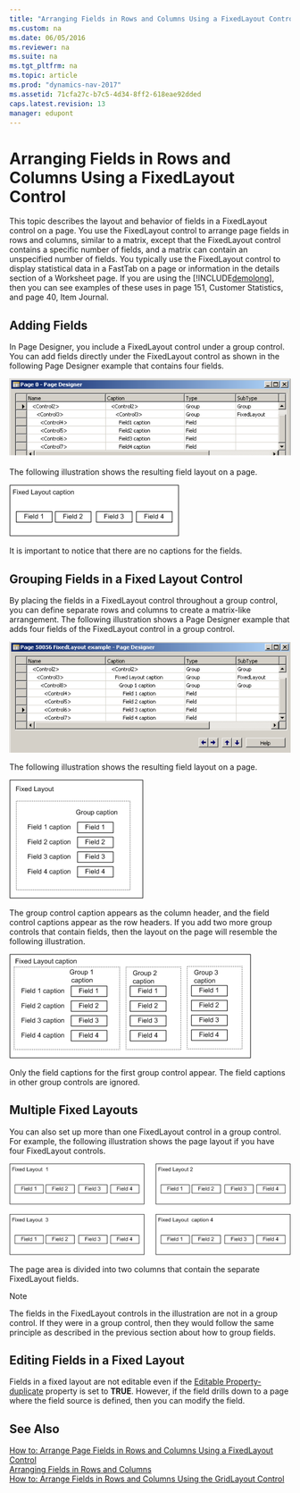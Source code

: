 ```yaml
---
title: "Arranging Fields in Rows and Columns Using a FixedLayout Control"
ms.custom: na
ms.date: 06/05/2016
ms.reviewer: na
ms.suite: na
ms.tgt_pltfrm: na
ms.topic: article
ms.prod: "dynamics-nav-2017"
ms.assetid: 71cfa27c-b7c5-4d34-8ff2-618eae92dded
caps.latest.revision: 13
manager: edupont
---
```

# Arranging Fields in Rows and Columns Using a FixedLayout Control
This topic describes the layout and behavior of fields in a FixedLayout control on a page. You use the FixedLayout control to arrange page fields in rows and columns, similar to a matrix, except that the FixedLayout control contains a specific number of fields, and a matrix can contain an unspecified number of fields. You typically use the FixedLayout control to display statistical data in a FastTab on a page or information in the details section of a Worksheet page. If you are using the [!INCLUDE[demolong](includes/demolong_md.md)], then you can see examples of these uses in page 151, Customer Statistics, and page 40, Item Journal.  
  
## Adding Fields  
 In Page Designer, you include a FixedLayout control under a group control. You can add fields directly under the FixedLayout control as shown in the following Page Designer example that contains four fields.  
  
 ![FixedLayout without grouping in Page Designer](media/NAVRTCFixedLayoutPageDesignerNoGroup.PNG "NAVRTCFixedLayoutPageDesignerNoGroup")  
  
 The following illustration shows the resulting field layout on a page.  
  
 ![FixedLayout illustration of a single row of fields](media/NAVRTCFixedLayoutSingle.png "NAVRTCFixedLayoutSingle")  
  
 It is important to notice that there are no captions for the fields.  
  
## Grouping Fields in a Fixed Layout Control  
 By placing the fields in a FixedLayout control throughout a group control, you can define separate rows and columns to create a matrix-like arrangement. The following illustration shows a Page Designer example that adds four fields of the FixedLayout control in a group control.  
  
 ![FixedLayout with grouping in Page Designer](media/NAVRTCFixedLayoutPageDesignerGrouping.PNG "NAVRTCFixedLayoutPageDesignerGrouping")  
  
 The following illustration shows the resulting field layout on a page.  
  
 ![FixedLayout illustration showing 4 fields](media/NAVRTCFixedLayoutGroup.png "NAVRTCFixedLayoutGroup")  
  
 The group control caption appears as the column header, and the field control captions appear as the row headers. If you add two more group controls that contain fields, then the layout on the page will resemble the following illustration.  
  
 ![FixedLayout of fields in multiple groups](media/NAVRTCFixedLayoutMultipleGroups.png "NAVRTCFixedLayoutMultipleGroups")  
  
 Only the field captions for the first group control appear. The field captions in other group controls are ignored.  
  
## Multiple Fixed Layouts  
 You can also set up more than one FixedLayout control in a group control. For example, the following illustration shows the page layout if you have four FixedLayout controls.  
  
 ![FixedLayout of fields in a single group](media/NAVRTCFixedLayoutMultiple.png "NAVRTCFixedLayoutMultiple")  
  
 The page area is divided into two columns that contain the separate FixedLayout fields.  
  
> [!NOTE]  
>  The fields in the FixedLayout controls in the illustration are not in a group control. If they were in a group control, then they would follow the same principle as described in the previous section about how to group fields.  
  
## Editing Fields in a Fixed Layout  
 Fields in a fixed layout are not editable even if the [Editable Property-duplicate](Editable-Property.md) property is set to **TRUE**. However, if the field drills down to a page where the field source is defined, then you can modify the field.  
  
## See Also  
 [How to: Arrange Page Fields in Rows and Columns Using a FixedLayout Control](How-to--Arrange-Page-Fields-in-Rows-and-Columns-Using-a-FixedLayout-Control.md)   
 [Arranging Fields in Rows and Columns](Arranging-Fields-in-Rows-and-Columns.md)   
 [How to: Arrange Fields in Rows and Columns Using the GridLayout Control](How-to--Arrange-Fields-in-Rows-and-Columns-Using-the-GridLayout-Control.md)